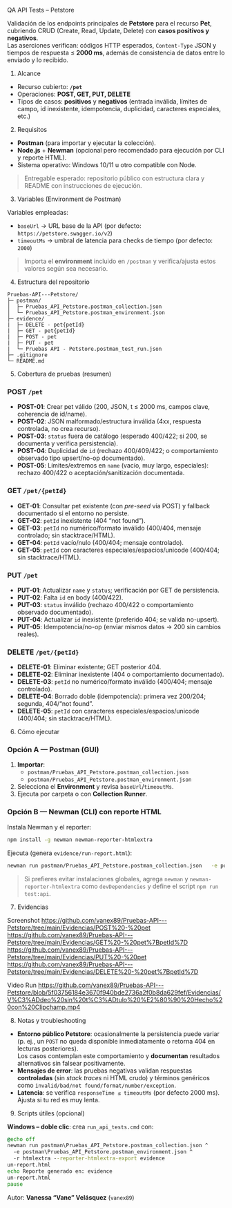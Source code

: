  QA API Tests – Petstore

Validación de los endpoints principales de **Petstore** para el recurso **Pet**, cubriendo CRUD (Create, Read, Update, Delete) con **casos positivos y negativos**.  
Las aserciones verifican: códigos HTTP esperados, `Content-Type` JSON y tiempos de respuesta ≤ **2000 ms**, además de consistencia de datos entre lo enviado y lo recibido.


 1) Alcance

- Recurso cubierto: **`/pet`**
- Operaciones: **POST, GET, PUT, DELETE**
- Tipos de casos: **positivos** y **negativos** (entrada inválida, límites de campo, id inexistente, idempotencia, duplicidad, caracteres especiales, etc.)


 2) Requisitos

- **Postman** (para importar y ejecutar la colección).
- **Node.js** + **Newman** (opcional pero recomendado para ejecución por CLI y reporte HTML).
- Sistema operativo: Windows 10/11 u otro compatible con Node.

> Entregable esperado: repositorio público con estructura clara y README con instrucciones de ejecución.


 3) Variables (Environment de Postman)

Variables empleadas:
- `baseUrl` → URL base de la API (por defecto: `https://petstore.swagger.io/v2`)
- `timeoutMs` → umbral de latencia para checks de tiempo (por defecto: `2000`)

> Importa el **environment** incluido en `/postman` y verifica/ajusta estos valores según sea necesario.


 4) Estructura del repositorio

```
Pruebas-API---Petstore/
├─ postman/
│  ├─ Pruebas_API_Petstore.postman_collection.json
│  └─ Pruebas_API_Petstore.postman_environment.json
├─ evidence/
|  ├─ DELETE - pet{petId}
|  ├─ GET - pet{petId}
|  ├─ POST - pet
|  ├─ PUT - pet
|  └─ Pruebas API - Petstore.postman_test_run.json
├─ .gitignore
└─ README.md
```


 5) Cobertura de pruebas (resumen)

### POST `/pet`
- **POST-01**: Crear pet válido (200, JSON, t ≤ 2000 ms, campos clave, coherencia de id/name).
- **POST-02**: JSON malformado/estructura inválida (4xx, respuesta controlada, no crea recurso).
- **POST-03**: `status` fuera de catálogo (esperado 400/422; si 200, se documenta y verifica persistencia).
- **POST-04**: Duplicidad de `id` (rechazo 400/409/422; o comportamiento observado tipo upsert/no-op documentado).
- **POST-05**: Límites/extremos en `name` (vacío, muy largo, especiales): rechazo 400/422 o aceptación/sanitización documentada.

### GET `/pet/{petId}`
- **GET-01**: Consultar pet existente (con *pre-seed* vía POST) y fallback documentado si el entorno no persiste.
- **GET-02**: `petId` inexistente (404 “not found”).
- **GET-03**: `petId` no numérico/formato inválido (400/404, mensaje controlado; sin stacktrace/HTML).
- **GET-04**: `petId` vacío/nulo (400/404; mensaje controlado).
- **GET-05**: `petId` con caracteres especiales/espacios/unicode (400/404; sin stacktrace/HTML).

### PUT `/pet`
- **PUT-01**: Actualizar `name` y `status`; verificación por GET de persistencia.
- **PUT-02**: Falta `id` en body (400/422).
- **PUT-03**: `status` inválido (rechazo 400/422 o comportamiento observado documentado).
- **PUT-04**: Actualizar `id` inexistente (preferido 404; se valida no-upsert).
- **PUT-05**: Idempotencia/no-op (enviar mismos datos → 200 sin cambios reales).

### DELETE `/pet/{petId}`
- **DELETE-01**: Eliminar existente; GET posterior 404.
- **DELETE-02**: Eliminar inexistente (404 o comportamiento documentado).
- **DELETE-03**: `petId` no numérico/formato inválido (400/404; mensaje controlado).
- **DELETE-04**: Borrado doble (idempotencia): primera vez 200/204; segunda, 404/“not found”.
- **DELETE-05**: `petId` con caracteres especiales/espacios/unicode (400/404; sin stacktrace/HTML).


 6) Cómo ejecutar

### Opción A — Postman (GUI)
1. **Importar**:
   - `postman/Pruebas_API_Petstore.postman_collection.json`
   - `postman/Pruebas_API_Petstore.postman_environment.json`
2. Selecciona el **Environment** y revisa `baseUrl`/`timeoutMs`.
3. Ejecuta por carpeta o con **Collection Runner**.

### Opción B — Newman (CLI) con reporte HTML
Instala Newman y el reporter:
```bash
npm install -g newman newman-reporter-htmlextra
```

Ejecuta (genera `evidence/run-report.html`):
```bash
newman run postman/Pruebas_API_Petstore.postman_collection.json   -e postman/Pruebas_API_Petstore.postman_environment.json   -r htmlextra --reporter-htmlextra-export evidence/run-report.html
```

> Si prefieres evitar instalaciones globales, agrega `newman` y `newman-reporter-htmlextra` como `devDependencies` y define el script `npm run test:api`.


 7) Evidencias

Screenshot
https://github.com/vanex89/Pruebas-API---Petstore/tree/main/Evidencias/POST%20-%20pet
https://github.com/vanex89/Pruebas-API---Petstore/tree/main/Evidencias/GET%20-%20pet%7BpetId%7D
https://github.com/vanex89/Pruebas-API---Petstore/tree/main/Evidencias/PUT%20-%20pet
https://github.com/vanex89/Pruebas-API---Petstore/tree/main/Evidencias/DELETE%20-%20pet%7BpetId%7D

Video Run
https://github.com/vanex89/Pruebas-API---Petstore/blob/5f03756184e3670f940bde2736a2f0b8da629fef/Evidencias/V%C3%ADdeo%20sin%20t%C3%ADtulo%20%E2%80%90%20Hecho%20con%20Clipchamp.mp4

 8) Notas y troubleshooting

- **Entorno público Petstore**: ocasionalmente la persistencia puede variar (p. ej., un `POST` no queda disponible inmediatamente o retorna 404 en lecturas posteriores).  
  Los casos contemplan este comportamiento y **documentan** resultados alternativos sin falsear positivamente.
- **Mensajes de error**: las pruebas negativas validan respuestas **controladas** (sin *stack traces* ni HTML crudo) y términos genéricos como `invalid/bad/not found/format/number/exception`.
- **Latencia**: se verifica `responseTime ≤ timeoutMs` (por defecto 2000 ms). Ajusta si tu red es muy lenta.


 9) Scripts útiles (opcional)

**Windows – doble clic**: crea `run_api_tests.cmd` con:
```cmd
@echo off
newman run postman\Pruebas_API_Petstore.postman_collection.json ^
  -e postman\Pruebas_API_Petstore.postman_environment.json ^
  -r htmlextra --reporter-htmlextra-export evidence
un-report.html
echo Reporte generado en: evidence
un-report.html
pause
```
Autor: **Vanessa “Vane” Velásquez** (`vanex89`)

